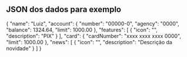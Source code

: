 ## JSON dos dados para exemplo

{
"name": "Luiz",
"account": {
"number": "00000-0",
"agency": "0000",
"balance": 1324.64,
"limit": 1000.00
},
"features": [
{
"icon": "",
"description": "PIX"
}
],
"card": {
"cardNumber": "xxxx xxxx xxxx 0000",
"limit": 1000.00
},
"news": [
{
"icon": "",
"description": "Descrição da novidade"
}
]
}
